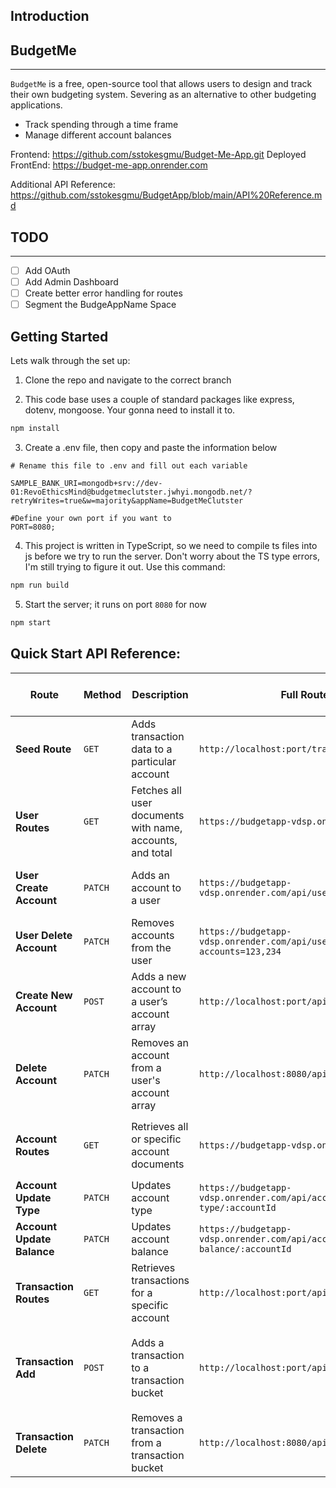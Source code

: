 ## Introduction

##  BudgetMe
---
`BudgetMe` is  a free, open-source tool that allows users to design and track their own budgeting system. Severing as an alternative to other budgeting applications.
- Track spending through a time frame 
-  Manage different account balances 


Frontend: https://github.com/sstokesgmu/Budget-Me-App.git
Deployed FrontEnd: https://budget-me-app.onrender.com

Additional API Reference: https://github.com/sstokesgmu/BudgetApp/blob/main/API%20Reference.md

## TODO
---
- [ ] Add OAuth
- [ ] Add Admin Dashboard
- [ ] Create better error handling for routes
- [ ] Segment the BudgeAppName Space

## Getting Started 

Lets walk through the set up:

1. Clone the repo and navigate to the correct branch 

2. This code base uses a couple of standard packages like express, dotenv, mongoose. Your gonna need to install it to.

```bash
npm install
```

3. Create a .env file, then copy and paste the information below 

```.env
# Rename this file to .env and fill out each variable

SAMPLE_BANK_URI=mongodb+srv://dev-01:RevoEthicsMind@budgetmeclutster.jwhyi.mongodb.net/?retryWrites=true&w=majority&appName=BudgetMeClutster

#Define your own port if you want to
PORT=8080;
```

4. This project is written in TypeScript, so we need to compile ts files into js before we try to run the server. Don't worry about the TS type errors, I'm still trying to figure it out. Use this command:

```bash
npm run build
```

5. Start the server; it runs on port `8080` for now  

```bash
npm start
```

## Quick Start API Reference:

| **Route** | **Method** | **Description** | **Full Route Example** | **Request Body Example** | **Response Example** |
|-----------|------------|-----------------|------------------------|-------------------|----------------------|
| **Seed Route** | `GET` | Adds transaction data to a particular account | `http://localhost:port/transactions/seed/:accountID` | N/A | N/A |
| **User Routes** | `GET` | Fetches all user documents with name, accounts, and total | `https://budgetapp-vdsp.onrender.com/api/users` | N/A | `[ { "_id": "679f7d1a1e60cbf987a78c11", "accounts": [333,222], "name": "John Doe" } ]` |
| **User Create Account** | `PATCH` | Adds an account to a user | `https://budgetapp-vdsp.onrender.com/api/users/create/accounts` | `{ "account": 123 }` or `{ "accounts": [123,456] }` | `{ "_id": "679f7d1a1e60cbf987a78c11", "accounts": [123, 456, 789, 444, 321, 555], "name": "John Doe", "total": 0 }` |
| **User Delete Account** | `PATCH` | Removes accounts from the user | `https://budgetapp-vdsp.onrender.com/api/users/del/accounts?accounts=123,234` | N/A | `{ "acknowledged": true, "modifiedCount": 1, "matchedCount": 1 }` |
| **Create New Account** | `POST` | Adds a new account to a user’s account array | `http://localhost:port/api/users/create/:accountId` | N/A | N/A |
| **Delete Account** | `PATCH` | Removes an account from a user's account array | `http://localhost:8080/api/users/del/:accountId` | N/A | N/A |
| **Account Routes** | `GET` | Retrieves all or specific account documents | `https://budgetapp-vdsp.onrender.com/api/accounts` | N/A | `[ { "_id": "67a2ac2b8f3af807d1ba58b1", "account_num": 123, "type": "Checking", "date_opened": "2025-02-05T00:09:15.649Z" } ]` |
| **Account Update Type** | `PATCH` | Updates account type | `https://budgetapp-vdsp.onrender.com/api/accounts/update-type/:accountId` | `{ "type": "Checking" }` | `{ "acknowledged": true, "modifiedCount": 1, "matchedCount": 1 }` |
| **Account Update Balance** | `PATCH` | Updates account balance | `https://budgetapp-vdsp.onrender.com/api/accounts/update-balance/:accountId` | `{ "balance": 4000 }` | `{ "acknowledged": true, "modifiedCount": 1, "matchedCount": 1 }` |
| **Transaction Routes** | `GET` | Retrieves transactions for a specific account | `http://localhost:port/api/transactions/123` | N/A | `[ { "date": "", "amount": 30232, "trans_type": "withdrawl", "comp_name": "Costco", "status": "pending" } ]` |
| **Transaction Add** | `POST` | Adds a transaction to a transaction bucket | `http://localhost:port/api/transactions/add/123` | `{ "amount": 30232, "trans_type": "withdrawl", "comp_name": "Costco",  "account": 123 }` | N/A |
| **Transaction Delete** | `PATCH` | Removes a transaction from a transaction bucket | `http://localhost:8080/api/transactions/del/123` | N/A | N/A |
